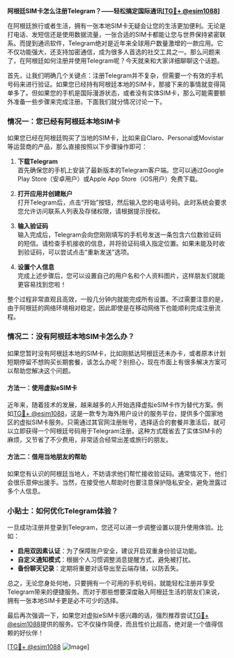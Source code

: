 **阿根廷SIM卡怎么注册Telegram？——轻松搞定国际通讯[[TG💪+ @esim1088](https://t.me/s/esim1088)]**

在阿根廷旅行或者生活，拥有一张本地SIM卡无疑会让您的生活更加便利。无论是打电话、发短信还是使用数据流量，一张合适的SIM卡都能让您与世界保持紧密联系。而提到通讯软件，Telegram绝对是近年来全球用户数量激增的一款应用。它不仅功能强大，还支持加密通信，成为很多人首选的社交工具之一。那么问题来了，在阿根廷如何注册并使用Telegram呢？今天就来和大家详细聊聊这个话题。

首先，让我们明确几个关键点：注册Telegram并不复杂，但需要一个有效的手机号码来进行验证。如果您已经持有阿根廷本地的SIM卡，那接下来的事情就变得简单多了。但如果您的手机是国际漫游状态，或者没有实体SIM卡，那么可能需要额外准备一些步骤来完成注册。下面我们就分情况讨论一下。

### 情况一：您已经有阿根廷本地SIM卡

如果您已经在阿根廷购买了当地的SIM卡，比如来自Claro、Personal或Movistar等运营商的产品，那么直接按照以下步骤操作即可：

1. **下载Telegram**  
   首先确保您的手机上安装了最新版本的Telegram客户端。您可以通过Google Play Store（安卓用户）或Apple App Store（iOS用户）免费下载。

2. **打开应用并创建账户**  
   打开Telegram后，点击“开始”按钮，然后输入您的电话号码。此时系统会要求您允许访问联系人列表及存储权限，请根据提示授权。

3. **输入验证码**  
   输入完成后，Telegram会向您刚刚填写的手机号发送一条包含六位数验证码的短信。请检查手机接收的信息，并将验证码填入指定位置。如果未能及时收到验证码，可以尝试点击“重新发送”选项。

4. **设置个人信息**  
   完成上述步骤后，您可以设置自己的用户名和个人资料图片，这样朋友们就能更容易找到您啦！

整个过程非常直观且高效，一般几分钟内就能完成所有设置。不过需要注意的是，由于阿根廷的网络环境相对稳定，因此即使是在移动网络下也能顺利完成注册流程。

### 情况二：没有阿根廷本地SIM卡怎么办？

如果您暂时没有阿根廷本地的SIM卡，比如刚抵达阿根廷还未办卡，或者原本计划短期停留不想购买长期套餐，该怎么办呢？别担心，现在市面上有很多解决方案可以帮助您解决这个问题。

#### 方法一：使用虚拟eSIM卡
近年来，随着技术的发展，越来越多的人开始选择虚拟eSIM卡作为替代方案。例如[TG💪+ @esim1088](https://t.me/s/esim1088)，这是一款专为海外用户设计的服务平台，提供多个国家地区的虚拟SIM卡服务。只需通过其官网注册账号，选择适合的套餐并激活后，就可以立即获得一个阿根廷号码用于Telegram注册。这种方式既省去了实体SIM卡的麻烦，又节省了不少费用，非常适合经常出差或旅行的朋友。

#### 方法二：借用当地朋友的帮助
如果您有认识的阿根廷当地人，不妨请求他们帮忙接收验证码。通常情况下，他们会很乐意伸出援手。当然，在接受他人帮助时也要注意保护隐私安全，避免泄露过多个人信息。

### 小贴士：如何优化Telegram体验？
一旦成功注册并登录到Telegram，您还可以进一步调整设置以提升使用体验。比如：
- **启用双因素认证**：为了保障账户安全，建议开启双重身份验证功能。
- **自定义通知模式**：根据个人习惯调整消息提醒方式，避免被打扰。
- **备份聊天记录**：定期将重要对话导出至云端存储，以防丢失。

总之，无论您身处何地，只要拥有一个可用的手机号码，就能轻松注册并享受Telegram带来的便捷服务。而对于那些想要深度融入阿根廷生活的朋友们来说，拥有一张本地SIM卡更是必不可少的选择。

最后再次强调一下，如果您对虚拟eSIM卡感兴趣的话，强烈推荐尝试[TG💪+ @esim1088](https://t.me/s/esim1088)提供的服务。它不仅操作简便，而且性价比超高，绝对是一个值得信赖的好伙伴！

[[TG💪+ @esim1088](https://t.me/s/esim1088) ![Image](https://i.postimg.cc/4NQfJmqS/Snipaste-2025-05-13-00-14-12.png)]